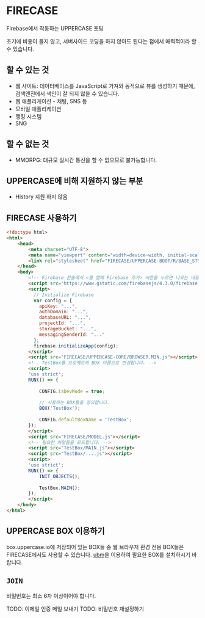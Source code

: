 # FIRECASE
Firebase에서 작동하는 UPPERCASE 포팅

초기에 비용이 들지 않고, 서버사이드 코딩을 하지 않아도 된다는 점에서 매력적이라 할 수 있습니다.

## 할 수 있는 것
- 웹 사이트: 데이터베이스를 JavaScript로 가져와 동적으로 뷰를 생성하기 때문에, 검색엔진에서 색인이 잘 되지 않을 수 있습니다.
- 웹 애플리케이션 - 채팅, SNS 등
- 모바일 애플리케이션
- 랭킹 시스템
- SNG

## 할 수 없는 것
- MMORPG: 대규모 실시간 통신을 할 수 없으므로 불가능합니다.

## UPPERCASE에 비해 지원하지 않는 부분
- History 지원 하지 않음

## FIRECASE 사용하기
```html
<!doctype html>
<html>
	<head>
		<meta charset="UTF-8">
		<meta name="viewport" content="width=device-width, initial-scale=1.0, maximum-scale=1.0, minimum-scale=1.0, user-scalable=no">
		<link rel="stylesheet" href="FIRECASE/UPPERCASE-BOOT/R/BASE_STYLE.MIN.css">
	</head>
	<body>
		<!-- Firebase 콘솔에서 <웹 앱에 Firebase 추가> 버튼을 누르면 나오는 내용을 복사합니다. -->
		<script src="https://www.gstatic.com/firebasejs/4.3.0/firebase.js"></script>
		<script>
		  // Initialize Firebase
		  var config = {
		    apiKey: "...",
		    authDomain: "...",
		    databaseURL: "...",
		    projectId: "...",
		    storageBucket: "...",
		    messagingSenderId: "..."
		  };
		  firebase.initializeApp(config);
		</script>
		<script src="FIRECASE/UPPERCASE-CORE/BROWSER.MIN.js"></script>
		<!-- TestBox를 프로젝트의 BOX 이름으로 변경합니다. -->
		<script>
		'use strict';
		RUN(() => {
			
			CONFIG.isDevMode = true;
			
			// 사용하는 BOX들을 정의합니다.
			BOX('TestBox');
			
			CONFIG.defaultBoxName = 'TestBox';
		});
		</script>
		<script src="FIRECASE/MODEL.js"></script>
		<!-- 필요한 파일들을 로드합니다. -->
		<script src="TestBox/MAIN.js"></script>
		<script src="TestBox/....js"></script>
		<script>
		'use strict';
		RUN(() => {
			INIT_OBJECTS();
			
			TestBox.MAIN();
		});
		</script>
	</body>
</html>
```

## UPPERCASE BOX 이용하기
box.uppercase.io에 저장되어 있는 BOX들 중 웹 브라우저 환경 전용 BOX들은 FIRECASE에서도 사용할 수 있습니다. [ubm](https://github.com/Hanul/ubm)을 이용하여 필요한 BOX를 설치하시기 바랍니다.

## `JOIN`
비밀번호는 최소 6자 이상이어야 합니다.

TODO: 이메일 인증 메일 보내기
TODO: 비밀번호 재설정하기
